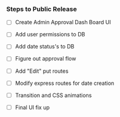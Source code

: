 ### Steps to Public Release
- [ ] Create Admin Approval Dash Board UI
- [ ] Add user permissions to DB
- [ ] Add date status's to DB
- [ ] Figure out approval flow
- [ ] Add "Edit" put routes

- [ ] Modify express routes for date creation
- [ ] Transition and CSS animations
- [ ] Final UI fix up

